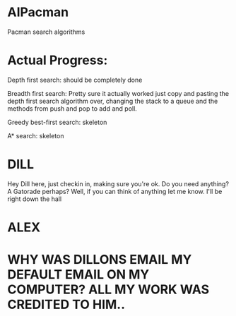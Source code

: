 # AIPacman
Pacman search algorithms

# Actual Progress:
Depth first search: should be completely done

Breadth first search: Pretty sure it actually worked just copy and pasting the depth first search algorithm over, changing the stack to a queue and the methods from push and pop to add and poll.

Greedy best-first search: skeleton

A* search: skeleton


# DILL
Hey Dill here, just checkin in, making sure you're ok. Do you need anything? A Gatorade perhaps? Well, if you can think of anything let me know. I'll be right down the hall
# ALEX
# WHY WAS DILLONS EMAIL MY DEFAULT EMAIL ON MY COMPUTER? ALL MY WORK WAS CREDITED TO HIM..


